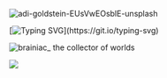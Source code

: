 ![adi-goldstein-EUsVwEOsblE-unsplash](https://github.com/user-attachments/assets/a3b14355-1ddf-48cc-a478-dc905a7f9723)


[![Typing SVG](https://readme-typing-svg.demolab.com?font=Fira+Code&pause=1000&random=false&width=435&lines=Lemniscate-SHA-256.)](https://git.io/typing-svg)

![brainiac_ the collector of worlds](https://github.com/user-attachments/assets/d68876eb-0af5-400b-83eb-0a070f5ff4df)


![](https://komarev.com/ghpvc/?username=Lemniscate-SHA-256&style=flat-square)
 
